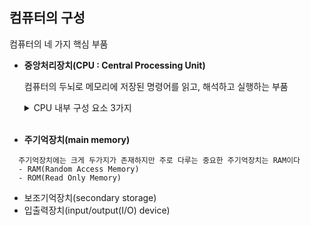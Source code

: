 ## 컴퓨터의 구성

컴퓨터의 네 가지 핵심 부품
- <b>중앙처리장치(CPU : Central Processing Unit)</b>

  컴퓨터의 두뇌로 메모리에 저장된 명령어를 읽고, 해석하고 실행하는 부품
  <br>

  <details>
  <summary>CPU 내부 구성 요소 3가지</summary>
  <div>
    
  - 산술논리연산장치(ALU : Arithmetic Logic Unit)<br>
    컴퓨터 내부에서 수행되는 대부분의 계산을 수행하는 부품<br>

  - 레지스터(register)<br>
    CPU 내부의 작은 임시 저장 장치. 프로그램을 실행하는 데 필요한 값들을 임시로 저장
    여러 개의 레지스터가 존재하며 각기 다른 이름과 역할을 가지고 있음<br>

  - 제어장치(CU : Control Unit)<br>
    제어 신호(control signal)라는 전기 신호를 내보내고 명령어를 해석하는 장치
    컴퓨터 부품들을 관리하고 작동시키기 위한 전기 신호라고 할 수 있음<br>
    
  </div>
  </details><br>
  
- <b>주기억장치(main memory)</b>
```
  주기억장치에는 크게 두가지가 존재하지만 주로 다루는 중요한 주기억장치는 RAM이다
  - RAM(Random Access Memory)
  - ROM(Read Only Memory)
```

- 보조기억장치(secondary storage)
- 입출력장치(input/output(I/O) device)
